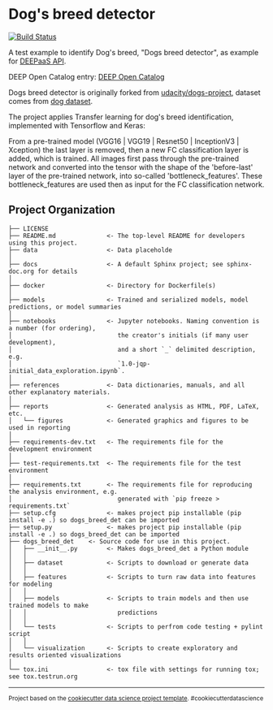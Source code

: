 Dog's breed detector
==============================

[![Build Status](https://jenkins.indigo-datacloud.eu/buildStatus/icon?job=Pipeline-as-code/DEEP-OC-org/dogs_breed_det/master)](https://jenkins.indigo-datacloud.eu/job/Pipeline-as-code/job/DEEP-OC-org/job/dogs_breed_det/job/master)

A test example to identify Dog's breed, "Dogs breed detector", as example for [DEEPaaS API](https://github.com/indigo-dc/DEEPaaS).

DEEP Open Catalog entry: [DEEP Open Catalog](https://marketplace.deep-hybrid-datacloud.eu/modules/deep-oc-dogs-breed-detection.html)

Dogs breed detector is originally forked from [udacity/dogs-project](https://github.com/udacity/dog-project), dataset comes from [dog dataset](https://s3-us-west-1.amazonaws.com/udacity-aind/dog-project/dogImages.zip).

The project applies Transfer learning for dog's breed identification, implemented with Tensorflow and Keras:

From a pre-trained model (VGG16 | VGG19 | Resnet50 | InceptionV3 | Xception) the last layer is removed, then a new FC classification layer is added, which is trained. All images first pass through the pre-trained network and converted into the tensor with the shape of the 'before-last' layer of the pre-trained network, into so-called 'bottleneck_features'. These bottleneck_features are used then as input for the FC classification network.



Project Organization
------------

    ├── LICENSE
    ├── README.md              <- The top-level README for developers using this project.
    ├── data                   <- Data placeholde
    │
    ├── docs                   <- A default Sphinx project; see sphinx-doc.org for details
    │
    ├── docker                 <- Directory for Dockerfile(s)
    │
    ├── models                 <- Trained and serialized models, model predictions, or model summaries
    │
    ├── notebooks              <- Jupyter notebooks. Naming convention is a number (for ordering),
    │                             the creator's initials (if many user development),
    │                             and a short `_` delimited description, e.g.
    │                             `1.0-jqp-initial_data_exploration.ipynb`.
    │
    ├── references             <- Data dictionaries, manuals, and all other explanatory materials.
    │
    ├── reports                <- Generated analysis as HTML, PDF, LaTeX, etc.
    │   └── figures            <- Generated graphics and figures to be used in reporting
    │
    ├── requirements-dev.txt   <- The requirements file for the development environment
    │
    ├── test-requirements.txt  <- The requirements file for the test environment
    │
    ├── requirements.txt       <- The requirements file for reproducing the analysis environment, e.g.
    │                             generated with `pip freeze > requirements.txt`
    ├── setup.cfg              <- makes project pip installable (pip install -e .) so dogs_breed_det can be imported
    ├── setup.py               <- makes project pip installable (pip install -e .) so dogs_breed_det can be imported
    ├── dogs_breed_det    <- Source code for use in this project.
    │   ├── __init__.py        <- Makes dogs_breed_det a Python module
    │   │
    │   ├── dataset            <- Scripts to download or generate data
    │   │
    │   ├── features           <- Scripts to turn raw data into features for modeling
    │   │
    │   ├── models             <- Scripts to train models and then use trained models to make
    │   │                         predictions
    │   │
    │   └── tests              <- Scripts to perfrom code testing + pylint script
    │   │
    │   └── visualization      <- Scripts to create exploratory and results oriented visualizations
    │
    └── tox.ini                <- tox file with settings for running tox; see tox.testrun.org


--------

<p><small>Project based on the <a target="_blank" href="https://drivendata.github.io/cookiecutter-data-science/">cookiecutter data science project template</a>. #cookiecutterdatascience</small></p>
